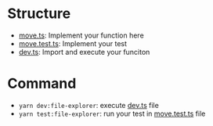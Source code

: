 # Structure
- [move.ts](./move.ts): Implement your function here
- [move.test.ts](./move.test.ts): Implement your test
- [dev.ts](./dev.ts): Import and execute your funciton

# Command
- `yarn dev:file-explorer`: execute [dev.ts](./dev.ts) file
- `yarn test:file-explorer`: run your test in [move.test.ts](./move.test.ts) file
